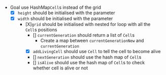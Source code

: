 - Goal use HashMap`Cell`s instead of the grid
    - [X] `height` should be initialised with the parameter
    - [X] `width` should be initialised with the parameter
      - [X]`grid` should be initialised with nested for loop with all the `Cell`s positions
        - [] `currentGeneration` should return a list of `Cell`s
            - Create a map between `currentGenerationNew` and `currentGeneration`
        - [X] `addLivingCell` should use `Cell` to tell the cell to become alive
        - [] `nextGeneration` should use the hash map of `Cell`s
        - [] `isAlive` should use the hash map of `Cell`s to check whether cell is alive or not

